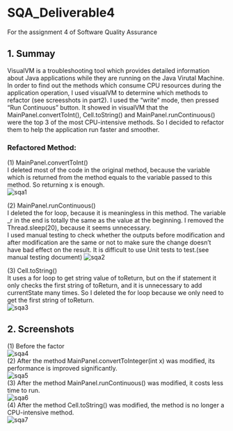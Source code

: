 # SQA_Deliverable4
For the assignment 4 of Software Quality Assurance

## 1.	Summay
   VisualVM is a troubleshooting tool which provides detailed information about Java applications while they are running on the Java Virutal Machine. In order to find out the methods which consume CPU resources during the application operation, I used visualVM to determine which methods to refactor (see screesshots in part2). I used the “write” mode, then pressed “Run Continuous” button. It showed in visualVM that the MainPanel.convertToInt(), Cell.toString() and MainPanel.runContinuous() were the top 3 of the most CPU-intensive methods. So I decided to refactor them to help the application run faster and smoother. 

### Refactored Method:
  (1)	MainPanel.convertToInt()</br>
	I deleted most of the code in the original method, because the variable which is returned from the method equals to the variable passed to this method. So returning x is enough.
  </br>![sqa1](https://cloud.githubusercontent.com/assets/16570657/20158952/a444e8a8-a6ab-11e6-8787-eed35356a8dd.png)
  
  (2)	MainPanel.runContinuous()</br>
	I deleted the for loop, because it is meaningless in this method. The variable _r in the end is totally the same as the value at the beginning. I removed the Thread.sleep(20), because it seems unnecessary. </br>
	I used manual testing to check whether the outputs before modification and after modification are the same or not to make sure the change doesn’t have bad effect on the result. It is difficult to use Unit tests to test.(see manual testing document)
  ![sqa2](https://cloud.githubusercontent.com/assets/16570657/20159036/42be4bbe-a6ac-11e6-8923-a8613b747534.png)</br>
  
  (3)	Cell.toString()</br>
	It uses a for loop to get string value of toReturn, but on the if statement it only checks the first string of toReturn, and it is unnecessary to add currentState many times. So I deleted the for loop because we only need to get the first string of toReturn. </br>
	![sqa3](https://cloud.githubusercontent.com/assets/16570657/20159223/4eeaa058-a6ad-11e6-919c-86243211c94b.png)</br>

## 2.	Screenshots<br>
   (1)	Before the factor</br>
   ![sqa4](https://cloud.githubusercontent.com/assets/16570657/20159278/9f436b8e-a6ad-11e6-9ec5-9e68bc281756.png)</br>
   (2)  After the method MainPanel.convertToInteger(int x) was modified, its performance is improved significantly.</br>
   ![sqa5](https://cloud.githubusercontent.com/assets/16570657/20159277/9f40d5ae-a6ad-11e6-9aed-e2513bc4e8aa.png)</br>
   (3)	After the method MainPanel.runContinuous() was modified, it costs less time to run.</br>
![sqa6](https://cloud.githubusercontent.com/assets/16570657/20159276/9f40a02a-a6ad-11e6-985e-ae7f37fcd1bd.png)</br>
   (4)	After the method Cell.toString() was modified, the method is no longer a CPU-intensive method.</br>
![sqa7](https://cloud.githubusercontent.com/assets/16570657/20159275/9f3e5932-a6ad-11e6-8884-3a09a750dc75.png)</br>



	




